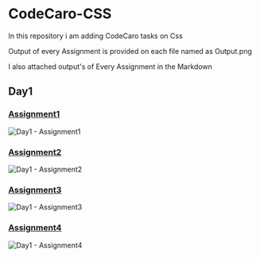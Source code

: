 # CodeCaro-CSS


In this repository i am adding CodeCaro tasks on Css

Output of every Assignment is provided on each file named as Output.png

I also attached output's of Every Assignment in the Markdown

[](https://github.com/Neautrino/CodeCaro-CSS/tree/master/Day1)

## Day1 

### [Assignment1](https://github.com/Neautrino/CodeCaro-CSS/tree/master/Day1/Assignment1)

![Day1 - Assignment1](https://github.com/Neautrino/CodeCaro-CSS/assets/111379632/3c00fcd5-7cfe-407a-a663-ac7efc76ad9f)

### [Assignment2](https://github.com/Neautrino/CodeCaro-CSS/tree/master/Day1/Assignment2)

![Day1 - Assignment2](https://github.com/Neautrino/CodeCaro-CSS/assets/111379632/93cd9653-291f-4985-b715-9cafe1f7558d)

### [Assignment3](https://github.com/Neautrino/CodeCaro-CSS/tree/master/Day1/Assignment3)

![Day1 - Assignment3](https://github.com/Neautrino/CodeCaro-CSS/assets/111379632/a09375e0-c2b2-4a56-88a7-8395303da3d3)

### [Assignment4](https://github.com/Neautrino/CodeCaro-CSS/tree/master/Day1/Assignment4)

![Day1 - Assignment4](https://github.com/Neautrino/CodeCaro-CSS/assets/111379632/d23f0a3c-47a0-49e1-9c98-2fd663a10c28)
